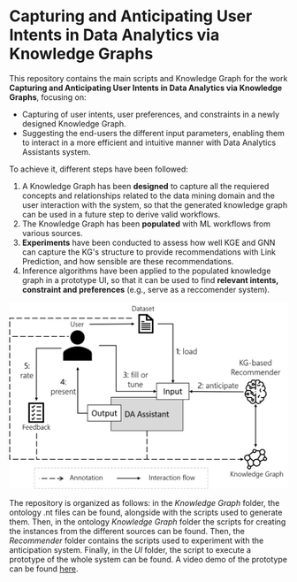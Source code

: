 # Capturing and Anticipating User Intents in Data Analytics via Knowledge Graphs

This repository contains the main scripts and Knowledge Graph for the work **Capturing and Anticipating User Intents in Data Analytics via Knowledge Graphs**, focusing on: 
- Capturing of user intents, user preferences, and constraints in a newly designed Knowledge Graph.
- Suggesting the end-users the different input parameters, enabling them to interact in a more efficient and intuitive manner with Data Analytics Assistants system.


To achieve it, different steps have been followed: 
1. A Knowledge Graph has been **designed** to capture all the requiered concepts and relationships related to the data mining domain and the user interaction with the system, so that the generated knowledge graph can be used in a future step to derive valid workflows.
2. The Knowledge Graph has been **populated** with ML workflows from various sources.
3. **Experiments** have been conducted to assess how well KGE and GNN can capture the KG's structure to provide recommendations with Link Prediction, and how sensible are these recommendations. 
4. Inference algorithms have been applied to the populated knowledge graph in a prototype UI, so that it can be used to find **relevant intents, constraint and preferences** (e.g., serve as a reccomender system).



![alt text](GeneralFlowIDA.png)


The repository is organized as follows: in the *Knowledge Graph* folder, the ontology .nt files can be found, alongside with the scripts used to generate them. Then, in the ontology *Knowledge Graph* folder the scripts for creating the instances from the different sources can be found. Then, the *Recommender* folder contains the scripts used to experiment with the anticipation system. Finally, in the *UI* folder, the script to execute a prototype of the whole system can be found. A video demo of the prototype can be found [here](https://youtu.be/MMHCoE6yonw).

